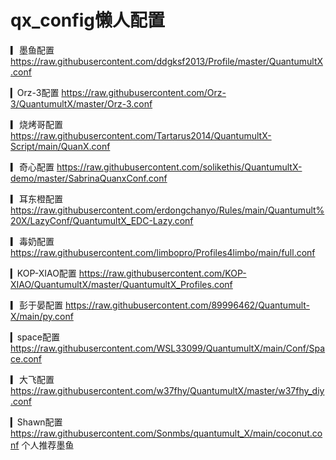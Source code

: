 # qx_config懒人配置
▎墨鱼配置
https://raw.githubusercontent.com/ddgksf2013/Profile/master/QuantumultX.conf

▎Orz-3配置
https://raw.githubusercontent.com/Orz-3/QuantumultX/master/Orz-3.conf

▎烧烤哥配置
https://raw.githubusercontent.com/Tartarus2014/QuantumultX-Script/main/QuanX.conf

▎奇心配置
https://raw.githubusercontent.com/solikethis/QuantumultX-demo/master/SabrinaQuanxConf.conf

▎耳东橙配置
https://raw.githubusercontent.com/erdongchanyo/Rules/main/Quantumult%20X/LazyConf/QuantumultX_EDC-Lazy.conf

▎毒奶配置
https://raw.githubusercontent.com/limbopro/Profiles4limbo/main/full.conf

▎KOP-XIAO配置
https://raw.githubusercontent.com/KOP-XIAO/QuantumultX/master/QuantumultX_Profiles.conf

▎彭于晏配置
https://raw.githubusercontent.com/89996462/Quantumult-X/main/py.conf

▎space配置
https://raw.githubusercontent.com/WSL33099/QuantumultX/main/Conf/Space.conf

▎大飞配置
https://raw.githubusercontent.com/w37fhy/QuantumultX/master/w37fhy_diy.conf

▎Shawn配置
https://raw.githubusercontent.com/Sonmbs/quantumult_X/main/coconut.conf
个人推荐墨鱼
